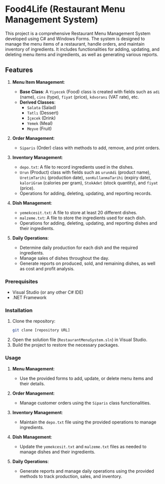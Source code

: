 # Food4Life (Restaurant Menu Management System)

This project is a comprehensive Restaurant Menu Management System developed using C# and Windows Forms. The system is designed to manage the menu items of a restaurant, handle orders, and maintain inventory of ingredients. It includes functionalities for adding, updating, and deleting menu items and ingredients, as well as generating various reports.

## Features

1. **Menu Item Management**:
   - **Base Class**: A `Yiyecek` (Food) class is created with fields such as `adi` (name), `cins` (type), `fiyat` (price), `kdvoranı` (VAT rate), etc.
   - **Derived Classes**: 
     - `Salata` (Salad)
     - `Tatlı` (Dessert)
     - `İçecek` (Drink)
     - `Yemek` (Meal)
     - `Meyve` (Fruit)

2. **Order Management**:
   - `Siparis` (Order) class with methods to add, remove, and print orders.

3. **Inventory Management**:
   - `depo.txt`: A file to record ingredients used in the dishes. 
   - `Urun` (Product) class with fields such as `urunAdi` (product name), `UretimTarihi` (production date), `sonKullanmaTarihi` (expiry date), `kaloriGram` (calories per gram), `StokAdet` (stock quantity), and `fiyat` (price).
   - Operations for adding, deleting, updating, and reporting records.

4. **Dish Management**:
   - `yemekcesit.txt`: A file to store at least 20 different dishes.
   - `malzeme.txt`: A file to store the ingredients used for each dish.
   - Operations for adding, deleting, updating, and reporting dishes and their ingredients.

5. **Daily Operations**:
   - Determine daily production for each dish and the required ingredients.
   - Manage sales of dishes throughout the day.
   - Generate reports on produced, sold, and remaining dishes, as well as cost and profit analysis.

### Prerequisites

- Visual Studio (or any other C# IDE)
- .NET Framework

### Installation

1. Clone the repository:
   ```bash
   git clone [repository URL]
   ```
2. Open the solution file (`RestaurantMenuSystem.sln`) in Visual Studio.
3. Build the project to restore the necessary packages.

### Usage

1. **Menu Management**:
   - Use the provided forms to add, update, or delete menu items and their details.

2. **Order Management**:
   - Manage customer orders using the `Siparis` class functionalities.

3. **Inventory Management**:
   - Maintain the `depo.txt` file using the provided operations to manage ingredients.

4. **Dish Management**:
   - Update the `yemekcesit.txt` and `malzeme.txt` files as needed to manage dishes and their ingredients.

5. **Daily Operations**:
   - Generate reports and manage daily operations using the provided methods to track production, sales, and inventory.

